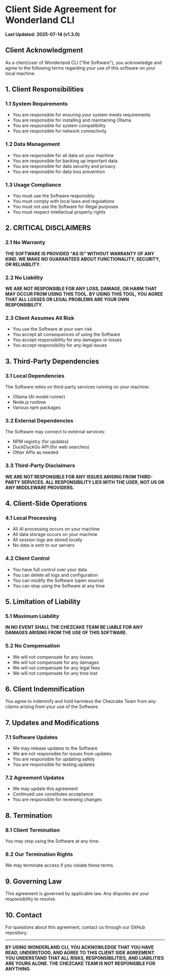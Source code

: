 # Client Side Agreement for Wonderland CLI

**Last Updated: 2025-07-14 (v1.3.0)**

## Client Acknowledgment

As a client/user of Wonderland CLI ("the Software"), you acknowledge and agree to the following terms regarding your use of this software on your local machine.

## 1. Client Responsibilities

### 1.1 System Requirements
- You are responsible for ensuring your system meets requirements
- You are responsible for installing and maintaining Ollama
- You are responsible for system compatibility
- You are responsible for network connectivity

### 1.2 Data Management
- You are responsible for all data on your machine
- You are responsible for backing up important data
- You are responsible for data security and privacy
- You are responsible for data loss prevention

### 1.3 Usage Compliance
- You must use the Software responsibly
- You must comply with local laws and regulations
- You must not use the Software for illegal purposes
- You must respect intellectual property rights

## 2. CRITICAL DISCLAIMERS

### 2.1 No Warranty
**THE SOFTWARE IS PROVIDED "AS IS" WITHOUT WARRANTY OF ANY KIND. WE MAKE NO GUARANTEES ABOUT FUNCTIONALITY, SECURITY, OR RELIABILITY.**

### 2.2 No Liability
**WE ARE NOT RESPONSIBLE FOR ANY LOSS, DAMAGE, OR HARM THAT MAY OCCUR FROM USING THIS TOOL. BY USING THIS TOOL, YOU AGREE THAT ALL LOSSES OR LEGAL PROBLEMS ARE YOUR OWN RESPONSIBILITY.**

### 2.3 Client Assumes All Risk
- You use the Software at your own risk
- You accept all consequences of using the Software
- You accept responsibility for any damages or losses
- You accept responsibility for any legal issues

## 3. Third-Party Dependencies

### 3.1 Local Dependencies
The Software relies on third-party services running on your machine:
- Ollama (AI model runner)
- Node.js runtime
- Various npm packages

### 3.2 External Dependencies
The Software may connect to external services:
- NPM registry (for updates)
- DuckDuckGo API (for web searches)
- Other APIs as needed

### 3.3 Third-Party Disclaimers
**WE ARE NOT RESPONSIBLE FOR ANY ISSUES ARISING FROM THIRD-PARTY SERVICES. ALL RESPONSIBILITY LIES WITH THE USER, NOT US OR ANY MIDDLEWARE PROVIDERS.**

## 4. Client-Side Operations

### 4.1 Local Processing
- All AI processing occurs on your machine
- All data storage occurs on your machine
- All session logs are stored locally
- No data is sent to our servers

### 4.2 Client Control
- You have full control over your data
- You can delete all logs and configuration
- You can modify the Software (open source)
- You can stop using the Software at any time

## 5. Limitation of Liability

### 5.1 Maximum Liability
**IN NO EVENT SHALL THE CHEZCAKE TEAM BE LIABLE FOR ANY DAMAGES ARISING FROM THE USE OF THIS SOFTWARE.**

### 5.2 No Compensation
- We will not compensate for any losses
- We will not compensate for any damages
- We will not compensate for any legal fees
- We will not compensate for any time lost

## 6. Client Indemnification

You agree to indemnify and hold harmless the Chezcake Team from any claims arising from your use of the Software.

## 7. Updates and Modifications

### 7.1 Software Updates
- We may release updates to the Software
- We are not responsible for issues from updates
- You are responsible for updating safely
- You are responsible for testing updates

### 7.2 Agreement Updates
- We may update this agreement
- Continued use constitutes acceptance
- You are responsible for reviewing changes

## 8. Termination

### 8.1 Client Termination
You may stop using the Software at any time.

### 8.2 Our Termination Rights
We may terminate access if you violate these terms.

## 9. Governing Law

This agreement is governed by applicable law. Any disputes are your responsibility to resolve.

## 10. Contact

For questions about this agreement, contact us through our GitHub repository.

---

**BY USING WONDERLAND CLI, YOU ACKNOWLEDGE THAT YOU HAVE READ, UNDERSTOOD, AND AGREE TO THIS CLIENT SIDE AGREEMENT. YOU UNDERSTAND THAT ALL RISKS, RESPONSIBILITIES, AND LIABILITIES ARE YOURS ALONE. THE CHEZCAKE TEAM IS NOT RESPONSIBLE FOR ANYTHING.** 